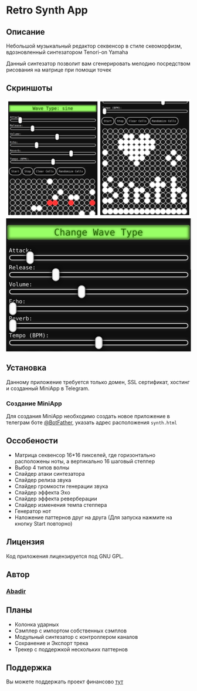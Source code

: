 # Retro Synth App

## Описание
Небольшой музыкальный редактор секвенсор в стиле скеоморфизм, вдозновленный синтезатором Tenori-on Yamaha

Данный синтезатор позволит вам сгенерировать мелодию посредством рисования на матрице при помощи точек
## Скриншоты
![](https://github.com/AAWW00/retrosynth/blob/main/%20RSA1.png) 
![](https://github.com/AAWW00/retrosynth/blob/main/%20RSA2.png)
## Установка

Данному приложение требуется только домен, SSL сертификат, хостинг и созданный MiniApp в Telegram.

### Создание MiniApp

Для создания MiniApp необходимо создать новое приложение в телеграм боте [@BotFather](https://t.me/BotFather), указать адрес расположения ```synth.html```

## Оссобености
- Матрица секвенсор 16*16 пикселей, где горизонтально расположены ноты, а вертикально 16 шаговый степпер
- Выбор 4 типов волны
- Слайдер атаки синтезатора
- Слайдер релиза звука
- Слайдер громкости генерации звука
- Слайдер эффекта Эхо
- Слайдер эффекта реверберации
- Слайдер изменения темпа степпера
- Генератор нот
- Наложение паттернов друг на друга (Для запуска нажмите на кнопку Start повторно)

## Лицензия

Код приложения лицензируется под GNU GPL.

## Автор
### [Abadir](https://t.me/aba_dir)

## Планы
- Колонка ударных
- Сэмплер с импортом собственных сэмплов
- Модульный синтезатор с контроллером каналов
- Сохранение и  Экспорт трека
- Трекер с поддержкой нескольких паттернов
## Поддержка
Вы можете поддержать проект финансово [тут](https://yoomoney.ru/fundraise/ibz6AQOYJ8Y.231009) 
